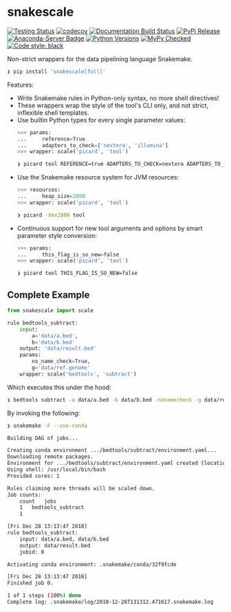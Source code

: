 # snakescale

[![Testing Status](https://travis-ci.org/clintval/snakescale.svg?branch=master)](https://travis-ci.org/clintval/snakescale)
[![codecov](https://codecov.io/gh/clintval/snakescale/branch/master/graph/badge.svg)](https://codecov.io/gh/clintval/snakescale)
[![Documentation Build Status](https://readthedocs.org/projects/snakescale/badge/?version=latest)](https://snakescale.readthedocs.io/en/latest/?badge=latest)
[![PyPi Release](https://badge.fury.io/py/snakescale.svg)](https://badge.fury.io/py/snakescale)
[![Anaconda-Server Badge](https://anaconda.org/clintval/snakescale/badges/version.svg)](https://anaconda.org/clintval/snakescale)
[![Python Versions](https://img.shields.io/pypi/pyversions/snakescale.svg)](https://pypi.python.org/pypi/snakescale/)
[![MyPy Checked](http://www.mypy-lang.org/static/mypy_badge.svg)](http://mypy-lang.org/)
[![Code style: black](https://img.shields.io/badge/code%20style-black-000000.svg)](https://github.com/ambv/black)

Non-strict wrappers for the data pipelining language Snakemake.

```bash
❯ pip install 'snakescale[full]'
```

Features:

- Write Snakemake rules in Python-only syntax, no more shell directives!
- These wrappers wrap the style of the tool's CLI only, and not strict, inflexible shell templates.
- Use builtin Python types for every single parameter values:
    ```python
    >>> params:
    ...     reference=True
    ...     adapters_to_check=['nextera', 'illumina']
    >>> wrapper: scale('picard', 'tool')
    ```
    ```bash
    ❯ picard tool REFERENCE=true ADAPTERS_TO_CHECK=nextera ADAPTERS_TO_CHECK=illumina
    ```
- Use the Snakemake resource system for JVM resources:
    ```python
    >>> resources:
    ...     heap_size=2800
    >>> wrapper: scale('picard', 'tool')
    ```
    ```bash
    ❯ picard -Xmx2800 tool 
    ```
- Continuous support for new tool arguments and options by smart parameter style conversion:
    ```python
    >>> params:
    ...     this_flag_is_so_new=false
    >>> wrapper: scale('picard', 'tool')
    ```
    ```bash
    ❯ picard tool THIS_FLAG_IS_SO_NEW=false
    ```

## Complete Example

```python
from snakescale import scale

rule bedtools_subtract:
    input:
        a='data/a.bed',
        b='data/b.bed'
    output: 'data/result.bed'
    params:
        no_name_check=True,
        g='data/ref.genome'
    wrapper: scale('bedtools', 'subtract')
```

Which executes this under the hood:

```bash
❯ bedtools subtract -a data/a.bed -b data/b.bed -nonamecheck -g data/ref.genome > data/result.bed
```

By invoking the following:

```bash
❯ snakemake -F --use-conda

Building DAG of jobs...

Creating conda environment .../bedtools/subtract/environment.yaml...
Downloading remote packages.
Environment for .../bedtools/subtract/environment.yaml created (location: .snakemake/conda/32f9fcde)
Using shell: /usr/local/bin/bash
Provided cores: 1

Rules claiming more threads will be scaled down.
Job counts:
	count	jobs
	1	bedtools_subtract
	1

[Fri Dec 28 13:13:47 2018]
rule bedtools_subtract:
    input: data/a.bed, data/b.bed
    output: data/result.bed
    jobid: 0

Activating conda environment: .snakemake/conda/32f9fcde

[Fri Dec 28 13:13:47 2018]
Finished job 0.

1 of 1 steps (100%) done
Complete log: .snakemake/log/2018-12-28T131312.471617.snakemake.log
```